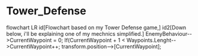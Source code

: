 # Tower_Defense

  flowchart LR
    id[Flowchart based on my Tower Defense game,]
    id2[Down below, i'll be explaining one of my mechnics simplified.]
    EnemyBehaviour-->CurrentWaypoint = 0;
    If(CurrentWaypoint + 1 < Waypoints.Lenght-->CurrentWaypoint++;
    transform.position-->[CurrentWaypoint];
